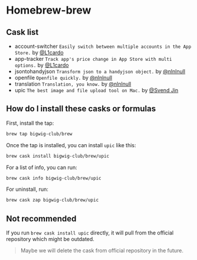 # Homebrew-brew

## Cask list

- account-switcher `Easily switch between multiple accounts in the App Store.` by [@L1cardo](https://github.com/L1cardo)
- app-tracker `Track app's price change in App Store with multi options.` by [@L1cardo](https://github.com/L1cardo)
- jsontohandyjson `Transform json to a handyjson object.` by [@nlnlnull](https://github.com/nlnlnull)
- openfile `Openfile quickly.` by [@nlnlnull](https://github.com/nlnlnull)
- translation `Translation, you know.` by [@nlnlnull](https://github.com/nlnlnull)
- upic `The best image and file upload tool on Mac.` by [@Svend Jin](https://github.com/gee1k)

## How do I install these casks or formulas

First, install the tap:

```sh
brew tap bigwig-club/brew
```

Once the tap is installed, you can install `upic` like this:

```sh
brew cask install bigwig-club/brew/upic
```

For a list of info, you can run:

```sh
brew cask info bigwig-club/brew/upic
```

For uninstall, run:

```sh
brew cask zap bigwig-club/brew/upic
```

## Not recommended

If you run `brew cask install upic` directly, it will pull from the official repository which might be outdated.

> Maybe we will delete the cask from official repository in the future.
